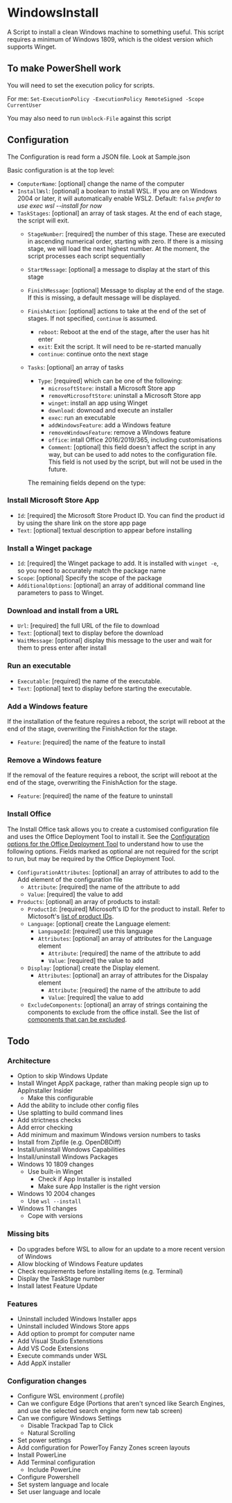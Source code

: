 # WindowsInstall

A Script to install a clean Windows machine to something useful. This script requires a minimum of Windows 1809, which is the oldest version which supports Winget.

## To make PowerShell work

You will need to set the execution policy for scripts.

For me:
`Set-ExecutionPolicy -ExecutionPolicy RemoteSigned -Scope CurrentUser`

You may also need to run `Unblock-File` against this script

## Configuration

The Configuration is read form a JSON file. Look at Sample.json

Basic configuration is at the top level:

* `ComputerName`: [optional] change the name of the computer
* `InstallWsl`: [optional] a boolean to install WSL. If you are on Windows 2004 or later, it will automatically enable WSL2. Default: `false` _prefer to use exec wsl --install for now_
* `TaskStages`: [optional] an array of task stages. At the end of each stage, the script will exit.
  * `StageNumber`: [required] the number of this stage.
    These are executed in ascending numerical order, starting with zero. If there is a missing stage, we will load the next highest number. At the moment, the script processes each script sequentially
  * `StartMessage`: [optional] a message to display at the start of this stage
  * `FinishMessage`: [optional] Message to display at the end of the stage. If this is missing, a default message will be displayed.
  * `FinishAction`: [optional] actions to take at the end of the set of stages. If not specified, `continue` is assumed.
    * `reboot`: Reboot at the end of the stage, after the user has hit enter
    * `exit`: Exit the script. It will need to be re-started manually
    * `continue`: continue onto the next stage
  * `Tasks`: [optional] an array of tasks
    * `Type`: [required] which can be one of the following:
      * `microsoftStore`: install a Microsoft Store app
      * `removeMicrosoftStore`: uninstall a Microsoft Store app
      * `winget`: install an app using Winget
      * `download`: downoad and execute an installer
      * `exec`: run an executable
      * `addWindowsFeature`: add a Windows feature
      * `removeWindowsFeature`: remove a Windows feature
      * `office`: intall Office 2016/2019/365, including customisations
      * `Comment`: [optional] this field doesn't affect the script in any way, but can be used to add notes to the configuration file. This field is not used by the script, but will not be used in the future.

    The remaining fields depend on the type:

### Install Microsoft Store App

* `Id`: [required] the Microsoft Store Product ID. You can find the product id by using the share link on the store app page
* `Text`: [optional] textual description to appear before installing

### Install a Winget package

* `Id`: [required] the Winget package to add. It is installed with `winget -e`, so you need to accurately match the package name
* `Scope`: [optional] Specify the scope of the package
* `AdditionalOptions`: [optional] an array of additional command line parameters to pass to Winget.

### Download and install from a URL

* `Url`: [required] the full URL of the file to download
* `Text`: [optional] text to display before the download
* `WaitMessage`: [optional] display this message to the user and wait for them to press enter after install

### Run an executable

* `Executable`: [required] the name of the executable.
* `Text`: [optional] text to display before starting the executable.

### Add a Windows feature

If the installation of the feature requires a reboot, the script will reboot at the end of the stage, overwriting the FinishAction for the stage.

* `Feature`: [required] the name of the feature to install

### Remove a Windows feature

If the removal of the feature requires a reboot, the script will reboot at the end of the stage, overwriting the FinishAction for the stage.

* `Feature`: [required] the name of the feature to uninstall

### Install Office

The Install Office task allows you to create a customised configuration file and uses the Office Deployment Tool to install it.
See the [Configuration options for the Office Deployment Tool](https://docs.microsoft.com/en-us/deployoffice/office-deployment-tool-configuration-options)
to understand how to use the following options. Fields marked as optional are not required for the script to run, but may be required by the Office
Deployment Tool.

* `ConfigurationAttributes`: [optional] an array of attributes to add to the Add element of the configuration file
  * `Attribute`: [required] the name of the attribute to add
  * `Value`: [required] the value to add
* `Products`: [optional] an array of products to install:
  * `ProductId`: [required] Microsoft's ID for the product to install. Refer to Mictosoft's [list of product IDs](https://docs.microsoft.com/en-au/office365/troubleshoot/installation/product-ids-supported-office-deployment-click-to-run).
  * `Language`: [optional] create the Language element:
    * `LanguageId`: [required] use this language
    * `Attributes`: [optional] an array of attributes for the Language element
      * `Attribute`: [required] the name of the attribute to add
      * `Value`: [required] the value to add
  * `Display`: [optional] create the Display element.
    * `Attributes`: [optional] an array of attributes for the Dispalay element
      * `Attribute`: [required] the name of the attribute to add
      * `Value`: [required] the value to add
  * `ExcludeComponents`: [optional] an array of strings containing the components to exclude from the office install.
    See the list of [components that can be excluded](https://docs.microsoft.com/en-us/deployoffice/office-deployment-tool-configuration-options#id-attribute-part-of-excludeapp-element).

## Todo

### Architecture

* Option to skip Windows Update
* Install Winget AppX package, rather than making people sign up to AppInstaller Insider
  * Make this configurable
* Add the ability to include other config files
* Use splatting to build command lines
* Add strictness checks
* Add error checking
* Add minimum and maximum Windows version numbers to tasks
* Install from Zipfile (e.g. OpenDBDiff)
* Install/uninstall Wondows Capabilities
* Install/uninstall Windows Packages
* Windows 10 1809 changes
  * Use built-in Winget
    * Check if App Installer is installed
    * Make sure App Installer is the right version
* Windows 10 2004 changes
  * Use `wsl --install`
* Windows 11 changes
  * Cope with versions

### Missing bits

* Do upgrades before WSL to allow for an update to a more recent version of Windows
* Allow blocking of Windows Feature updates
* Check requirements before installing items (e.g. Terminal)
* Display the TaskStage number
* Install latest Feature Update

### Features

* Uninstall included Windows Installer apps
* Uninstall included Windows Store apps
* Add option to prompt for computer name
* Add Visual Studio Extenstions
* Add VS Code Extensions
* Execute commands under WSL
* Add AppX installer

### Configuration changes

* Configure WSL environment (.profile)
* Can we configure Edge (Portions that aren't synced like Search Engines, and use the selected search engine form new tab screen)
* Can we configure Windows Settings
  * Disable Trackpad Tap to Click
  * Natural Scrolling
* Set power settings
* Add configuration for PowerToy Fanzy Zones screen layouts
* Install PowerLine
* Add Terminal configuration
  * Include PowerLine
* Configure Powershell
* Set system language and locale
* Set user language and locale

[1]: https://4sysops.com/archives/how-to-create-an-open-file-folder-dialog-box-with-powershell/
[2]: https://www.c-sharpcorner.com/uploadfile/mahesh/openfiledialog-in-wpf/
